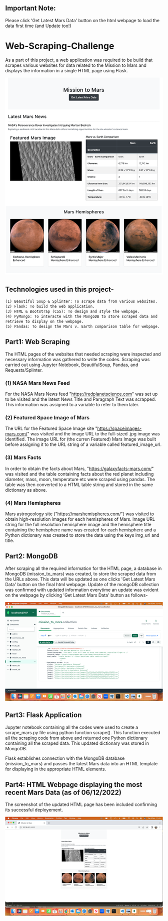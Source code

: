 ## Important Note: 
Please click 'Get Latest Mars Data' button on the html webpage to load the data first time (and Update too!)


# Web-Scraping-Challenge

As a part of this project, a web application was required to be build that scrapes various websites for data related to the Mission to Mars and displays the information in a single HTML page using Flask. 

![alt text](https://github.com/fbrowther/Web-Scraping-Challenge/blob/main/Flask%20app%20webpage.png)

## Technologies used in this project-
    (1) Beautiful Soup & Splinter: To scrape data from various websites.
    (2) Flask: To build the web application.
    (3) HTML & Bootstrap (CSS): To design and style the webpage.
    (4) PyMongo: To interacte with the MongoDB to store scraped data and retrieve to display on the webpage.
    (5) Pandas: To design the Mars v. Earth comparison table for webpage.

## Part1: Web Scraping 

The HTML pages of the websites that needed scraping were inspected and necessary information was gathered to write the codes. Scraping was carried out using Jupyter Notebook, BeautifulSoup, Pandas, and Requests/Splinter.

### (1) NASA Mars News Feed

For the NASA Mars News feed "https://redplanetscience.com" was set up to be visited and the latest News Title and Paragraph Text was scrapped. This information was assigned to a variable to refer to them later. 

### (2) Featured Space Image of Mars

The URL for the Featured Space Image site "https://spaceimages-mars.com/" was visited and the image URL to the full-sized .jpg image was identified.
The image URL for (the curren Featured) Mars Image was built before assigning it to the URL string of a variable called featured_image_url. 

### (3) Mars Facts

In order to obtain the facts about Mars, "https://galaxyfacts-mars.com/" was visited and the table containing facts about the red planet including diameter, mass, moon, temperature etc were scraped using pandas. The table was then converted to a HTML table string and stored in the same dictionary as above.

### (4) Mars Hemispheres

Mars astrogeology site ("https://marshemispheres.com/") was visited to obtain high-resolution images for each hemispheres of Mars. Image URL string for the full resolution hemisphere image and the hemisphere title containing the hemisphere name was created for each hemisphere and a Python dictionary was created to store the data using the keys img_url and title.


## Part2: MongoDB 

After scraping all the required information for the HTML page, a database in MongoDB (mission_to_mars) was created, to store the scraped data from the URLs above. This data will be updated as one clicks 'Get Latest Mars Data' button on the final html webpage. Update of the mongoDB collection was confirmed with updated information everytime an update was evident on the webpage by clicking 'Get Latest Mars Data' button as follows-

![alt text](https://github.com/fbrowther/Web-Scraping-Challenge/blob/main/Screenshot%202022-12-06%20at%2011.43.35.png)



## Part3: Flask Application

Jupyter notebook containing  all the codes were used to create a scrape_mars.py file using python function scrape(). This function executed all the scraping code from above and returned one Python dictionary containing all the scraped data. This updated dictionary was stored in MongoDB. 

Flask establishes connection with the MongoDB database (mission_to_mars) and passes the latest Mars data into an HTML template for displaying in the appropriate HTML elements. 


## Part4: HTML Webpage displaying the most recent Mars Data (as of 06/12/2022)
The screenshot of the updated HTML page has been included confirming its successful deployement.

![alt text](https://github.com/fbrowther/Web-Scraping-Challenge/blob/main/Screenshot%202022-12-06%20at%2011.43.57.png)






